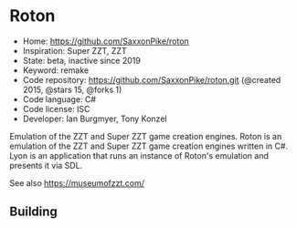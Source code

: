 # Roton

- Home: https://github.com/SaxxonPike/roton
- Inspiration: Super ZZT, ZZT
- State: beta, inactive since 2019
- Keyword: remake
- Code repository: https://github.com/SaxxonPike/roton.git (@created 2015, @stars 15, @forks 1)
- Code language: C#
- Code license: ISC
- Developer: Ian Burgmyer, Tony Konzel

Emulation of the ZZT and Super ZZT game creation engines.
Roton is an emulation of the ZZT and Super ZZT game creation engines written in C#.
Lyon is an application that runs an instance of Roton's emulation and presents it via SDL.

See also https://museumofzzt.com/

## Building
